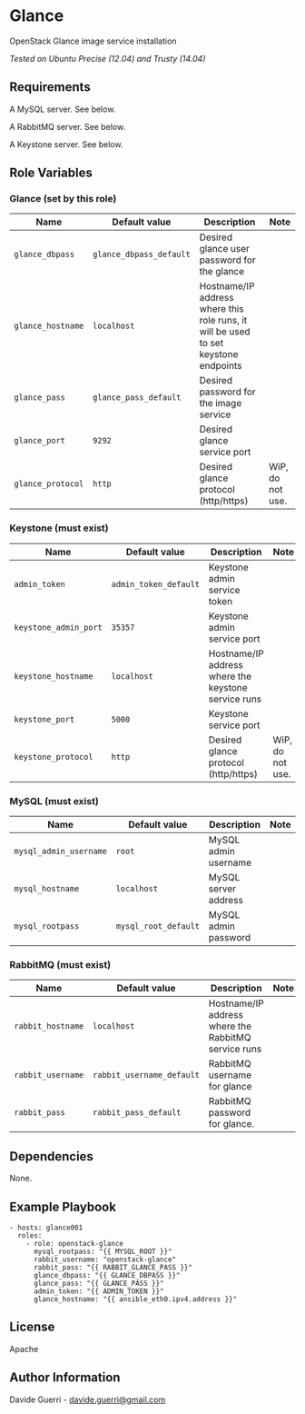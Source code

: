 Glance
=========

OpenStack Glance image service installation

_Tested on Ubuntu Precise (12.04) and Trusty (14.04)_

Requirements
------------

A MySQL server. See below.

A RabbitMQ server. See below.

A Keystone server. See below.

Role Variables
--------------


### Glance (set by this role)

| Name | Default value | Description | Note |
|---  |---  |---  |--- |
| `glance_dbpass` | `glance_dbpass_default` | Desired glance user password for the glance ||
| `glance_hostname` | `localhost` | Hostname/IP address where this role runs, it will be used to set keystone endpoints ||
| `glance_pass` | `glance_pass_default` | Desired password for the image service ||
| `glance_port` | `9292` | Desired glance service port ||
| `glance_protocol` | `http` | Desired glance protocol (http/https) | WiP, do not use. |


### Keystone (must exist)

| Name | Default value | Description | Note |
|---  |---  |---  |--- |
| `admin_token` | `admin_token_default` | Keystone admin service token ||
| `keystone_admin_port` | `35357` | Keystone admin service port ||
| `keystone_hostname` | `localhost` | Hostname/IP address where the keystone service runs ||
| `keystone_port` | `5000` | Keystone service port ||
| `keystone_protocol` | `http` | Desired glance protocol (http/https) | WiP, do not use. |


### MySQL (must exist)

| Name | Default value | Description | Note |
|---  |---  |---  |--- |
| `mysql_admin_username` | `root` | MySQL admin username ||
| `mysql_hostname` | `localhost` | MySQL server address ||
| `mysql_rootpass` | `mysql_root_default` | MySQL admin password ||


### RabbitMQ (must exist)

| Name | Default value | Description | Note |
|---  |---  |---  |--- |
| `rabbit_hostname` | `localhost` | Hostname/IP address where the RabbitMQ service runs ||
| `rabbit_username` | `rabbit_username_default` | RabbitMQ username for glance ||
| `rabbit_pass` | `rabbit_pass_default` | RabbitMQ password for glance. ||


Dependencies
------------

None.

Example Playbook
----------------

    - hosts: glance001
      roles:
        - role: openstack-glance
          mysql_rootpass: "{{ MYSQL_ROOT }}"
          rabbit_username: "openstack-glance"
          rabbit_pass: "{{ RABBIT_GLANCE_PASS }}"
          glance_dbpass: "{{ GLANCE_DBPASS }}"
          glance_pass: "{{ GLANCE_PASS }}"
          admin_token: "{{ ADMIN_TOKEN }}"
          glance_hostname: "{{ ansible_eth0.ipv4.address }}"

License
-------

Apache

Author Information
------------------

Davide Guerri - davide.guerri@gmail.com
